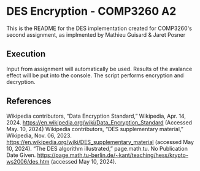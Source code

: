 # DES Encryption - COMP3260 A2

This is the README for the DES implementation created for COMP3260's second assignment, as implmented by Mathieu Guisard & Jaret Posner

## Execution

Input from assignment will automatically be used. Results of the avalance effect will be put into the console. The script performs encryption and decryption.

## References

Wikipedia contributors, “Data Encryption Standard,” Wikipedia, Apr. 14, 2024. https://en.wikipedia.org/wiki/Data_Encryption_Standard (Accessed May. 10, 2024)
Wikipedia contributors, “DES supplementary material,” Wikipedia, Nov. 06, 2023. https://en.wikipedia.org/wiki/DES_supplementary_material (accessed May 10, 2024).
“The DES algorithm illustrated,” page.math.tu. No Publication Date Given. https://page.math.tu-berlin.de/~kant/teaching/hess/krypto-ws2006/des.htm (accessed May 10, 2024).
